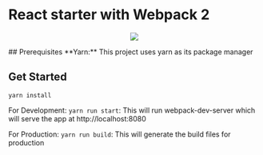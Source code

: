 # React starter with Webpack 2
<p align="center"><img src="https://geeks.wego.com/content/images/2015/12/react-webpack-1.png"/></p>
## Prerequisites
**Yarn:** This project uses yarn as its package manager

## Get Started
`yarn install`

For Development:
`yarn run start`: This will run webpack-dev-server which will serve the app at http://localhost:8080

For Production:
`yarn run build`: This will generate the build files for production
